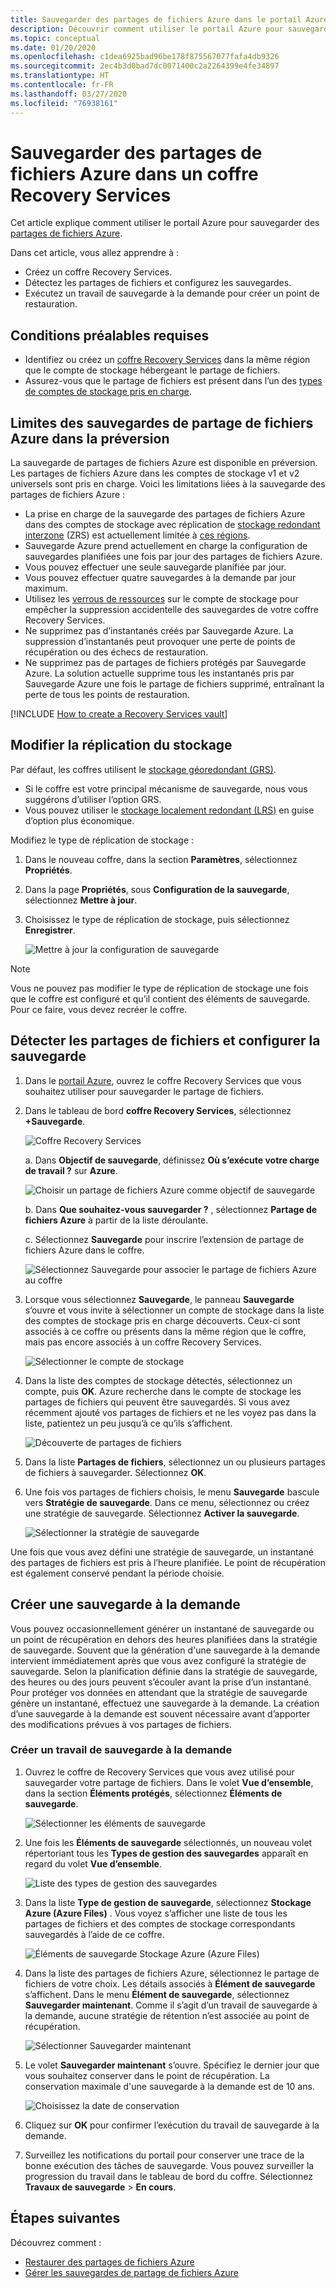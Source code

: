 ```yaml
---
title: Sauvegarder des partages de fichiers Azure dans le portail Azure
description: Découvrir comment utiliser le portail Azure pour sauvegarder des partages de fichiers Azure sauvegardés dans le coffre Recovery Services
ms.topic: conceptual
ms.date: 01/20/2020
ms.openlocfilehash: c1dea6925bad96be178f875567077fafa4db9326
ms.sourcegitcommit: 2ec4b3d0bad7dc0071400c2a2264399e4fe34897
ms.translationtype: HT
ms.contentlocale: fr-FR
ms.lasthandoff: 03/27/2020
ms.locfileid: "76938161"
---
```

# <a name="back-up-azure-file-shares-in-a-recovery-services-vault"></a>Sauvegarder des partages de fichiers Azure dans un coffre Recovery Services

Cet article explique comment utiliser le portail Azure pour sauvegarder des [partages de fichiers Azure](https://docs.microsoft.com/azure/storage/files/storage-files-introduction).

Dans cet article, vous allez apprendre à :

* Créez un coffre Recovery Services.
* Détectez les partages de fichiers et configurez les sauvegardes.
* Exécutez un travail de sauvegarde à la demande pour créer un point de restauration.

## <a name="prerequisites"></a>Conditions préalables requises

* Identifiez ou créez un [coffre Recovery Services](#create-a-recovery-services-vault) dans la même région que le compte de stockage hébergeant le partage de fichiers.
* Assurez-vous que le partage de fichiers est présent dans l’un des [types de comptes de stockage pris en charge](#limitations-for-azure-file-share-backup-during-preview).

## <a name="limitations-for-azure-file-share-backup-during-preview"></a>Limites des sauvegardes de partage de fichiers Azure dans la préversion

La sauvegarde de partages de fichiers Azure est disponible en préversion. Les partages de fichiers Azure dans les comptes de stockage v1 et v2 universels sont pris en charge. Voici les limitations liées à la sauvegarde des partages de fichiers Azure :

* La prise en charge de la sauvegarde des partages de fichiers Azure dans des comptes de stockage avec réplication de [stockage redondant interzone](https://docs.microsoft.com/azure/storage/common/storage-redundancy-zrs) (ZRS) est actuellement limitée à [ces régions](https://docs.microsoft.com/azure/backup/backup-azure-files-faq#in-which-geos-can-i-back-up-azure-file-shares).
* Sauvegarde Azure prend actuellement en charge la configuration de sauvegardes planifiées une fois par jour des partages de fichiers Azure.
* Vous pouvez effectuer une seule sauvegarde planifiée par jour.
* Vous pouvez effectuer quatre sauvegardes à la demande par jour maximum.
* Utilisez les [verrous de ressources](https://docs.microsoft.com/cli/azure/resource/lock?view=azure-cli-latest) sur le compte de stockage pour empêcher la suppression accidentelle des sauvegardes de votre coffre Recovery Services.
* Ne supprimez pas d’instantanés créés par Sauvegarde Azure. La suppression d’instantanés peut provoquer une perte de points de récupération ou des échecs de restauration.
* Ne supprimez pas de partages de fichiers protégés par Sauvegarde Azure. La solution actuelle supprime tous les instantanés pris par Sauvegarde Azure une fois le partage de fichiers supprimé, entraînant la perte de tous les points de restauration.

[!INCLUDE [How to create a Recovery Services vault](../../includes/backup-create-rs-vault.md)]

## <a name="modify-storage-replication"></a>Modifier la réplication du stockage

Par défaut, les coffres utilisent le [stockage géoredondant (GRS)](https://docs.microsoft.com/azure/storage/common/storage-redundancy-grs).

* Si le coffre est votre principal mécanisme de sauvegarde, nous vous suggérons d’utiliser l’option GRS.
* Vous pouvez utiliser le [stockage localement redondant (LRS)](https://docs.microsoft.com/azure/storage/common/storage-redundancy-lrs?toc=%2fazure%2fstorage%2fblobs%2ftoc.json) en guise d’option plus économique.

Modifiez le type de réplication de stockage :

1. Dans le nouveau coffre, dans la section **Paramètres**, sélectionnez **Propriétés**.

1. Dans la page **Propriétés**, sous **Configuration de la sauvegarde**, sélectionnez **Mettre à jour**.

1. Choisissez le type de réplication de stockage, puis sélectionnez **Enregistrer**.

    ![Mettre à jour la configuration de sauvegarde](./media/backup-afs/backup-configuration.png)

> [!NOTE]
> Vous ne pouvez pas modifier le type de réplication de stockage une fois que le coffre est configuré et qu’il contient des éléments de sauvegarde. Pour ce faire, vous devez recréer le coffre.
>

## <a name="discover-file-shares-and-configure-backup"></a>Détecter les partages de fichiers et configurer la sauvegarde

1. Dans le [portail Azure](https://portal.azure.com/), ouvrez le coffre Recovery Services que vous souhaitez utiliser pour sauvegarder le partage de fichiers.

1. Dans le tableau de bord **coffre Recovery Services**, sélectionnez **+Sauvegarde**.

   ![Coffre Recovery Services](./media/backup-afs/recovery-services-vault.png)

    a. Dans **Objectif de sauvegarde**, définissez **Où s’exécute votre charge de travail ?** sur **Azure**.

    ![Choisir un partage de fichiers Azure comme objectif de sauvegarde](./media/backup-afs/backup-goal.png)

    b.  Dans **Que souhaitez-vous sauvegarder ?** , sélectionnez **Partage de fichiers Azure** à partir de la liste déroulante.

    c.  Sélectionnez **Sauvegarde** pour inscrire l’extension de partage de fichiers Azure dans le coffre.

    ![Sélectionnez Sauvegarde pour associer le partage de fichiers Azure au coffre](./media/backup-afs/register-extension.png)

1. Lorsque vous sélectionnez **Sauvegarde**, le panneau **Sauvegarde** s’ouvre et vous invite à sélectionner un compte de stockage dans la liste des comptes de stockage pris en charge découverts. Ceux-ci sont associés à ce coffre ou présents dans la même région que le coffre, mais pas encore associés à un coffre Recovery Services.

   ![Sélectionner le compte de stockage](./media/backup-afs/select-storage-account.png)

1. Dans la liste des comptes de stockage détectés, sélectionnez un compte, puis **OK**. Azure recherche dans le compte de stockage les partages de fichiers qui peuvent être sauvegardés. Si vous avez récemment ajouté vos partages de fichiers et ne les voyez pas dans la liste, patientez un peu jusqu’à ce qu’ils s’affichent.

    ![Découverte de partages de fichiers](./media/backup-afs/discovering-file-shares.png)

1. Dans la liste **Partages de fichiers**, sélectionnez un ou plusieurs partages de fichiers à sauvegarder. Sélectionnez **OK**.

1. Une fois vos partages de fichiers choisis, le menu **Sauvegarde** bascule vers **Stratégie de sauvegarde**. Dans ce menu, sélectionnez ou créez une stratégie de sauvegarde. Sélectionnez **Activer la sauvegarde**.

    ![Sélectionner la stratégie de sauvegarde](./media/backup-afs/select-backup-policy.png)

Une fois que vous avez défini une stratégie de sauvegarde, un instantané des partages de fichiers est pris à l’heure planifiée. Le point de récupération est également conservé pendant la période choisie.

## <a name="create-an-on-demand-backup"></a>Créer une sauvegarde à la demande

Vous pouvez occasionnellement générer un instantané de sauvegarde ou un point de récupération en dehors des heures planifiées dans la stratégie de sauvegarde. Souvent que la génération d'une sauvegarde à la demande intervient immédiatement après que vous avez configuré la stratégie de sauvegarde. Selon la planification définie dans la stratégie de sauvegarde, des heures ou des jours peuvent s’écouler avant la prise d’un instantané. Pour protéger vos données en attendant que la stratégie de sauvegarde génère un instantané, effectuez une sauvegarde à la demande. La création d’une sauvegarde à la demande est souvent nécessaire avant d’apporter des modifications prévues à vos partages de fichiers.

### <a name="create-a-backup-job-on-demand"></a>Créer un travail de sauvegarde à la demande

1. Ouvrez le coffre de Recovery Services que vous avez utilisé pour sauvegarder votre partage de fichiers. Dans le volet **Vue d’ensemble**, dans la section **Éléments protégés**, sélectionnez **Éléments de sauvegarde**.

   ![Sélectionner les éléments de sauvegarde](./media/backup-afs/backup-items.png)

1. Une fois les **Éléments de sauvegarde** sélectionnés, un nouveau volet répertoriant tous les **Types de gestion des sauvegardes** apparaît en regard du volet **Vue d’ensemble**.

   ![Liste des types de gestion des sauvegardes](./media/backup-afs/backup-management-types.png)

1. Dans la liste **Type de gestion de sauvegarde**, sélectionnez **Stockage Azure (Azure Files)** . Vous voyez s’afficher une liste de tous les partages de fichiers et des comptes de stockage correspondants sauvegardés à l’aide de ce coffre.

   ![Éléments de sauvegarde Stockage Azure (Azure Files)](./media/backup-afs/azure-files-backup-items.png)

1. Dans la liste des partages de fichiers Azure, sélectionnez le partage de fichiers de votre choix. Les détails associés à **Élément de sauvegarde** s’affichent. Dans le menu **Élément de sauvegarde**, sélectionnez **Sauvegarder maintenant**. Comme il s’agit d’un travail de sauvegarde à la demande, aucune stratégie de rétention n’est associée au point de récupération.

   ![Sélectionner Sauvegarder maintenant](./media/backup-afs/backup-now.png)

1. Le volet **Sauvegarder maintenant** s’ouvre. Spécifiez le dernier jour que vous souhaitez conserver dans le point de récupération. La conservation maximale d'une sauvegarde à la demande est de 10 ans.

   ![Choisissez la date de conservation](./media/backup-afs/retention-date.png)

1. Cliquez sur **OK** pour confirmer l’exécution du travail de sauvegarde à la demande.

1. Surveillez les notifications du portail pour conserver une trace de la bonne exécution des tâches de sauvegarde. Vous pouvez surveiller la progression du travail dans le tableau de bord du coffre. Sélectionnez **Travaux de sauvegarde** > **En cours**.

## <a name="next-steps"></a>Étapes suivantes

Découvrez comment :
* [Restaurer des partages de fichiers Azure](restore-afs.md)
* [Gérer les sauvegardes de partage de fichiers Azure](manage-afs-backup.md)
